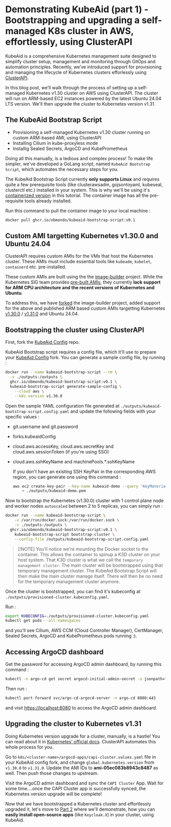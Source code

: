 # Demonstrating KubeAid (part 1) - Bootstrapping and upgrading a self-managed K8s cluster in AWS, effortlessly, using ClusterAPI

KubeAid is a comprehensive Kubernetes management suite designed to simplify cluster setup, management and monitoring through GitOps and automation principles. Recently, we’ve introduced support for provisioning and managing the lifecycle of Kubernetes clusters efforlessly using [ClusterAPI](https://cluster-api.sigs.k8s.io).

In this blog post, we’ll walk through the process of setting up a self-managed Kubernetes v1.30 cluster on AWS using ClusterAPI. The cluster will run on ARM-based EC2 instances powered by the latest Ubuntu 24.04 LTS version. We'll then upgrade the cluster to Kubernetes version v1.31.

## The KubeAid Bootstrap Script

- Provisioning a self-managed Kubernetes v1.30 cluster running on custom ARM-based AMI, using ClusterAPI
- Installing Cilium in kube-proxyless mode
- Installig Sealed Secrets, ArgoCD and KubePrometheus

Doing all this manually, is a tedious and complex process! To make life simpler, we've developed a GoLang script, named `KubeAid Bootstrap Script`, which automates the necessary steps for you.

The KubeAid Bootstrap Script currently **only supports Linux** and requires quite a few prerequisite tools (like clusterawsadm, gojsontoyaml, kubeseal, clusterctl etc.) installed in your system. This is why we'll be using it's [containerized version](ghcr.io/Obmondo/kubeaid-bootstrap-script) in this tutorial. The container image has all the pre-requisite tools already installed.

Run this command to pull the container image to your local machine :
```sh
docker pull ghcr.io/obmondo/kubeaid-bootstrap-script:v0.1
```

## Custom AMI targetting Kubernetes v1.30.0 and Ubuntu 24.04

ClusterAPI requires custom AMIs for the VMs that host the Kubernetes cluster. These AMIs must include essential tools like `kubeadm`, `kubelet`, `containerd` etc. pre-installed.

These custom AMIs are built using the the [image-builder](https://github.com/kubernetes-sigs/image-builder) project. While the Kubernetes SIG team provides [pre-built AMIs](https://cluster-api-aws.sigs.k8s.io/topics/images/built-amis), they currently **lack support for ARM CPU architecture and the recent versions of Kubernetes and Ubuntu**.

To address this, we have [forked](https://github.com/Obmondo/image-builder) the image-builder project, added support for the above and published ARM based custom AMIs targetting Kubernetes [v1.30.0]() / [v1.31.0]() and Ubuntu 24.04.

## Bootstrapping the cluster using ClusterAPI

First, fork the [KubeAid Config](http://github.com/Obmondo/kubeaid-config) repo.

KubeAid Bootstrap script requires a config file, which it'll use to prepare your [KubeAid Config](https://github.com/Obmondo/kubeaid-config) fork. You can generate a sample config file, by running :
```sh
docker run --name kubeaid-bootstrap-script --rm \
  -v ./outputs:/outputs \
  ghcr.io/obmondo/kubeaid-bootstrap-script:v0.1 \
  kubeaid-bootstrap-script generate-sample-config \
    --cloud aws \
    --k8s-version v1.30.0
```

Open the sample YAML configuration file generated at `./outputs/kubeaid-bootstrap-script.config.yaml` and update the following fields with your specific values :
- git.username and git.password
- forks.kubeaidConfig
- cloud.aws.accessKey, cloud.aws.secretKey and cloud.aws.sessionToken (if you're using SSO)
- cloud.aws.sshKeyName and machinePools.*.sshKeyName

	If you don't have an existing SSH KeyPair in the corresponding AWS region, you can generate one using this command :
	```sh
	aws ec2 create-key-pair --key-name kubeaid-demo --query 'KeyMaterial' --output text --region <aws-region> \
		> ./outputs/kubeaid-demo.pem
	```

Now to bootstrap the Kubernetes (v1.30.0) cluster with 1 control plane node and worker nodes `autoscaled` between 2 to 5 replicas, you can simply run :
```sh
docker run --name kubeaid-bootstrap-script \
	-v /var/run/docker.sock:/var/run/docker.sock \
	-v ./outputs:/outputs \
  ghcr.io/obmondo/kubeaid-bootstrap-script:v0.1 \
	kubeaid-bootstrap-script bootstrap-cluster \
    --config-file /outputs/kubeaid-bootstrap-script.config.yaml
```
> [!NOTE] You'll notice we're mounting the Docker socket to the container. This allows the container to spinup a K3D cluster on your host system. That K3D cluster is what we call the `temporary management cluster`. The main cluster will be bootstrapped using that temporary management cluster. The KubeAid Bootstrap Script will then make the main cluster manage itself. There will then be no need for the temporary management cluster anymore.

Once the cluster is bootstrapped, you can find it's kubeconfig at `./outputs/provisioned-cluster.kubeconfig.yaml`.

Run :
```sh
export KUBECONFIG=./outputs/provisioned-cluster.kubeconfig.yaml
kubectl get pods --all-namespaces
```
and you'll see Cilium, AWS CCM (Cloud Controller Manager), CertManager, Sealed Secrets, ArgoCD and KubePrometheus pods running :).

## Accessing ArgoCD dashboard

Get the password for accessing ArgoCD admin dashboard, by running this command :
```sh
kubectl -n argo-cd get secret argocd-initial-admin-secret -o jsonpath="{.data.password}" | base64 -d
```

Then run :
```sh
kubectl port-forward svc/argo-cd-argocd-server -n argo-cd 8080:443
```
and visit [https://localhost:8080](https://localhost:8080) to access the ArgoCD admin dashboard.

## Upgrading the cluster to Kubernetes v1.31

Doing Kubernetes version upgrade for a cluster, manually, is a hastle! You can read about it in [Kubernetes' official docs](https://kubernetes.io/docs/tasks/administer-cluster/kubeadm/kubeadm-upgrade/). ClusterAPI automates this whole process for you.

Go to `k8s/<cluster-name>/argocd-apps/capi-cluster.values.yaml` file in your KubeAid config fork, and change `global.kubernetes.version` from `v1.30.0` to `v1.31.0`. Update the AMI IDs to **ami-05ec083b8943c8487** as well. Then push those changes to upstream.

Visit the ArgoCD admin dashboard and sync the `CAPI Cluster` App. Wait for some time....once the CAPI Cluster app is successfully synced, the Kubernetes version upgrade will be complete!

Now that we have bootstrapped a Kubernetes cluster and effortlessly upgraded it, let's move to [Part 2]() where we'll demonstrate, how you can **easily install open-source apps** (like `Keycloak.X`) in your cluster, using KubeAid.

